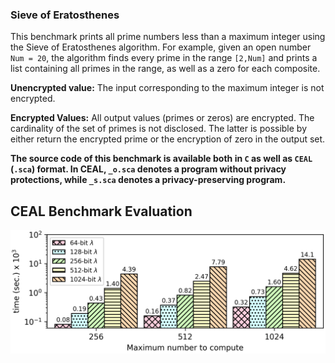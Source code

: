 ### Sieve of Eratosthenes
This benchmark prints all prime numbers less than a maximum integer using the Sieve of Eratosthenes algorithm. For example, given an open number ```Num = 20```, the algorithm finds every prime in the range `[2,Num]` and prints a list containing all primes in the range, as well as a zero for each composite.

**Unencrypted value:** The input corresponding to the maximum integer is not encrypted. 

**Encrypted Values:** All output values (primes or zeros) are encrypted. The cardinality of the set of primes is not disclosed. The latter is possible by either return the encrypted prime or the encryption of zero in the output set.

**The source code of this benchmark is available both in `C` as well as `CEAL` (`.sca`) format. In CEAL, `_o.sca` denotes a program without privacy protections, while `_s.sca` denotes a privacy-preserving program.**

CEAL Benchmark Evaluation
-------------------------
![alt text](./../graphs/primes.png)
